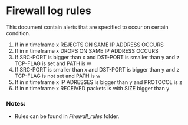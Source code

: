 # Firewall log rules

This document contain alerts that are specified to occur on certain condition.


1. If in n timeframe x REJECTS ON SAME IP ADDRESS OCCURS
2. If in n timeframe x DROPS ON SAME IP ADDRESS OCCURS  
3. If SRC-PORT is bigger than x and DST-PORT is smaller than y and z TCP-FLAG is set and PATH is w
4. If SRC-PORT is smaller than x and DST-PORT is bigger than y and z TCP-FLAG is not set and PATH is w  
5. If in n timeframe x IP ADRESSES is bigger than y and PROTOCOL is z
6. If in n timeframe x RECEIVED packets is with SIZE bigger than y 


### Notes:
- Rules can be found in *Firewall_rules* folder.
